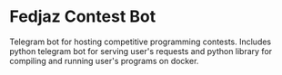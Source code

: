 # Fedjaz Contest Bot
Telegram bot for hosting competitive programming contests. Includes python telegram bot for serving user's requests and python library for compiling and running user's programs on docker.

